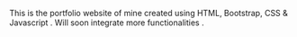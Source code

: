 This is the portfolio website of mine created using HTML, Bootstrap, CSS & Javascript . Will soon integrate more functionalities .
